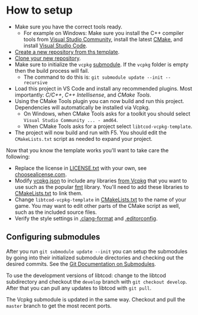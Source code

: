 # How to setup

* Make sure you have the correct tools ready.
  * For example on Windows:
    Make sure you install the C++ compiler tools from [Visual Studio Community](https://visualstudio.microsoft.com/vs/community/),
    install the latest [CMake](https://cmake.org/download/),
    and install [Visual Studio Code](https://code.visualstudio.com/download).
* [Create a new repository from ths template](https://docs.github.com/en/github/creating-cloning-and-archiving-repositories/creating-a-repository-on-github/creating-a-repository-from-a-template#creating-a-repository-from-a-template).
* [Clone your new repository](https://docs.github.com/en/github/creating-cloning-and-archiving-repositories/cloning-a-repository-from-github/cloning-a-repository).
* Make sure to initialize the `vcpkg` [submodule](https://git-scm.com/book/en/v2/Git-Tools-Submodules).  If the `vcpkg` folder is empty then the build process will fail.
  * The command to do this is: `git submodule update --init --recursive`
* Load this project in VS Code and install any recommended plugins.
  Most importantly: *C/C++*, *C++ Intellisense*, and *CMake Tools*.
* Using the CMake Tools plugin you can now build and run this project.  Dependencies will automatically be installed via Vcpkg.
  * On Windows, when CMake Tools asks for a toolkit you should select `Visual Studio Community ... - amd64`.
  * When CMake Tools asks for a project select `libtcod-vcpkg-template`.
* The project will now build and run with F5.
  You should edit the `CMakeLists.txt` script as needed to expand your project.

Now that you know the template works you'll want to take care the following:

* Replace the license in [LICENSE.txt](LICENSE.txt) with your own, see [choosealicense.com](https://choosealicense.com/).
* Modify [vcpkg.json](vcpkg.json) to include any libraries [from Vcpkg](https://vcpkg.info/) that you want to use such as the popular [fmt](https://fmt.dev/latest/index.html) library.
  You'll need to add these libraries to [CMakeLists.txt](CMakeLists.txt) to link them.
* Change `libtcod-vcpkg-template` in [CMakeLists.txt](CMakeLists.txt) to the name of your game.
  You may want to edit other parts of the CMake script as well, such as the included source files.
* Verify the style settings in [.clang-format](.clang-format) and [.editorconfig](.editorconfig).

## Configuring submodules

After you run `git submodule update --init` you can setup the submodules by going into their initialized submodule directories and checking out the desired commits.
See the [Git Documentation on Submodules](https://git-scm.com/book/en/v2/Git-Tools-Submodules).

To use the development versions of libtcod: change to the libtcod subdirectory and checkout the `develop` branch with `git checkout develop`.
After that you can pull any updates to libtcod with `git pull`.

The Vcpkg submodule is updated in the same way.
Checkout and pull the `master` branch to get the most recent ports.
